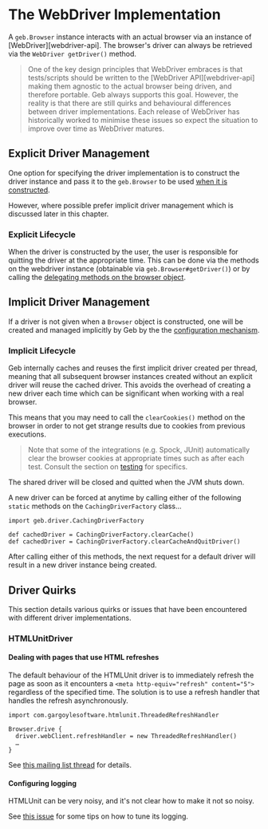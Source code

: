 # The WebDriver Implementation

A `geb.Browser` instance interacts with an actual browser via an instance of [WebDriver][webdriver-api]. The browser's driver can always be retrieved via the `WebDriver getDriver()` method.

> One of the key design principles that WebDriver embraces is that tests/scripts should be written to the [WebDriver API][webdriver-api] making them agnostic to the actual browser being driven, and therefore portable. Geb always supports this goal. However, the reality is that there are still quirks and behavioural differences between driver implementations. Each release of WebDriver has historically worked to minimise these issues so expect the situation to improve over time as WebDriver matures.

## Explicit Driver Management

One option for specifying the driver implementation is to construct the driver instance and pass it to the `geb.Browser` to be used [when it is constructed](browser.html).

However, where possible prefer implicit driver management which is discussed later in this chapter.

### Explicit Lifecycle

When the driver is constructed by the user, the user is responsible for quitting the driver at the appropriate time. This can be done via the methods on the webdriver instance (obtainable via `geb.Browser#getDriver()`) or by calling the [delegating methods on the browser object](browser.html#quitting_the_browser).

## Implicit Driver Management

If a driver is not given when a `Browser` object is constructed, one will be created and managed implicitly by Geb by the the [configuration mechanism](configuration.html#driver_implementation).

### Implicit Lifecycle

Geb internally caches and reuses the first implicit driver created per thread, meaning that all subsequent browser instances created without an explicit driver will reuse the cached driver. This avoids the overhead of creating a new driver each time which can be significant when working with a real browser.

This means that you may need to call the `clearCookies()` method on the browser in order to not get strange results due to cookies from previous executions.

> Note that some of the integrations (e.g. Spock, JUnit) automatically clear the browser cookies at appropriate times such as after each test. Consult the section on [testing](testing.html#cookie_management) for specifics.

The shared driver will be closed and quitted when the JVM shuts down.

A new driver can be forced at anytime by calling either of the following `static` methods on the `CachingDriverFactory` class…

    import geb.driver.CachingDriverFactory
    
    def cachedDriver = CachingDriverFactory.clearCache()
    def cachedDriver = CachingDriverFactory.clearCacheAndQuitDriver()

After calling either of this methods, the next request for a default driver will result in a new driver instance being created.

## Driver Quirks

This section details various quirks or issues that have been encountered with different driver implementations.

### HTMLUnitDriver

#### Dealing with pages that use HTML refreshes

The default behaviour of the HTMLUnit driver is to immediately refresh the page as soon as it encounters a `<meta http-equiv="refresh" content="5">` regardless of the specified time. The solution is to use a refresh handler that handles the refresh asynchronously.

    import com.gargoylesoftware.htmlunit.ThreadedRefreshHandler

    Browser.drive {
      driver.webClient.refreshHandler = new ThreadedRefreshHandler()
      …
    }

See [this mailing list thread](http://markmail.org/thread/bu3g56oxz2uqzq43 "[geb-user] Meta Refresh on a page causes infinite loop - Bob Brown - org.codehaus.geb.user - MarkMail") for details.

#### Configuring logging

HTMLUnit can be very noisy, and it's not clear how to make it not so noisy.

See [this issue](http://jira.codehaus.org/browse/GEB-98) for some tips on how to tune its logging.